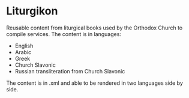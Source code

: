 # Liturgikon

Reusable content from liturgical books used by the Orthodox Church to compile services.
The content is in languages:

- English
- Arabic
- Greek
- Church Slavonic
- Russian transliteration from Church Slavonic

The content is in .xml and able to be rendered in two languages side by side.
